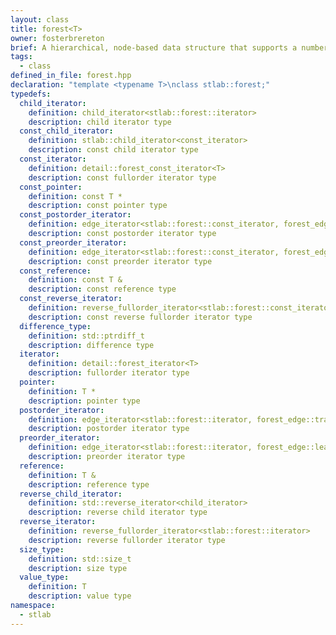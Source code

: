 ```yaml
---
layout: class
title: forest<T>
owner: fosterbrereton
brief: A hierarchical, node-based data structure that supports a number of different traversal iterators (forward, reverse, fullorder, preorder, postorder, and more).
tags:
  - class
defined_in_file: forest.hpp
declaration: "template <typename T>\nclass stlab::forest;"
typedefs:
  child_iterator:
    definition: child_iterator<stlab::forest::iterator>
    description: child iterator type
  const_child_iterator:
    definition: stlab::child_iterator<const_iterator>
    description: const child iterator type
  const_iterator:
    definition: detail::forest_const_iterator<T>
    description: const fullorder iterator type
  const_pointer:
    definition: const T *
    description: const pointer type
  const_postorder_iterator:
    definition: edge_iterator<stlab::forest::const_iterator, forest_edge::trailing>
    description: const postorder iterator type
  const_preorder_iterator:
    definition: edge_iterator<stlab::forest::const_iterator, forest_edge::leading>
    description: const preorder iterator type
  const_reference:
    definition: const T &
    description: const reference type
  const_reverse_iterator:
    definition: reverse_fullorder_iterator<stlab::forest::const_iterator>
    description: const reverse fullorder iterator type
  difference_type:
    definition: std::ptrdiff_t
    description: difference type
  iterator:
    definition: detail::forest_iterator<T>
    description: fullorder iterator type
  pointer:
    definition: T *
    description: pointer type
  postorder_iterator:
    definition: edge_iterator<stlab::forest::iterator, forest_edge::trailing>
    description: postorder iterator type
  preorder_iterator:
    definition: edge_iterator<stlab::forest::iterator, forest_edge::leading>
    description: preorder iterator type
  reference:
    definition: T &
    description: reference type
  reverse_child_iterator:
    definition: std::reverse_iterator<child_iterator>
    description: reverse child iterator type
  reverse_iterator:
    definition: reverse_fullorder_iterator<stlab::forest::iterator>
    description: reverse fullorder iterator type
  size_type:
    definition: std::size_t
    description: size type
  value_type:
    definition: T
    description: value type
namespace:
  - stlab
---
```

